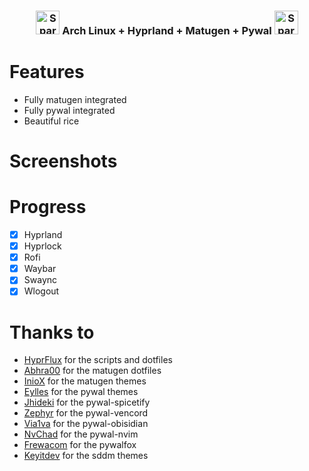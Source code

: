<h3 align="center">
	<img src="https://raw.githubusercontent.com/Tarikul-Islam-Anik/Telegram-Animated-Emojis/main/Activity/Sparkles.webp" alt="Sparkles" width="38" height="38" />
	Arch Linux + Hyprland + Matugen + Pywal
	<img src="https://raw.githubusercontent.com/Tarikul-Islam-Anik/Telegram-Animated-Emojis/main/Activity/Sparkles.webp" alt="Sparkles" width="38" height="38" />
</h3>

# Features
- Fully matugen integrated
- Fully pywal integrated
- Beautiful rice

# Screenshots

# Progress
- [x] Hyprland
- [x] Hyprlock
- [X] Rofi
- [x] Waybar
- [x] Swaync
- [x] Wlogout

# Thanks to
 - [HyprFlux](https://www.hyprflux.dev/) for the scripts and dotfiles
 - [Abhra00](https://github.com/Abhra00/Matuprland/tree/main) for the matugen dotfiles
 - [InioX](https://github.com/InioX/matugen-themes) for the matugen themes
 - [Eylles](https://github.com/eylles/pywal16) for the pywal themes
 - [Jhideki](https://github.com/jhideki/pywal-spicetify) for the pywal-spicetify
 - [Zephyr](https://github.com/ZephyrCodesStuff/pywal-vencord) for the pywal-vencord
 - [Via1va](https://github.com/via1va/Obwal) for the pywal-obisidian
 - [NvChad](https://github.com/NvChad/pywal) for the pywal-nvim
 - [Frewacom](https://github.com/Frewacom/pywalfox) for the pywalfox
 - [Keyitdev](https://github.com/Keyitdev/sddm-astronaut-theme/tree/master?tab=readme-ov-file) for the sddm themes     
